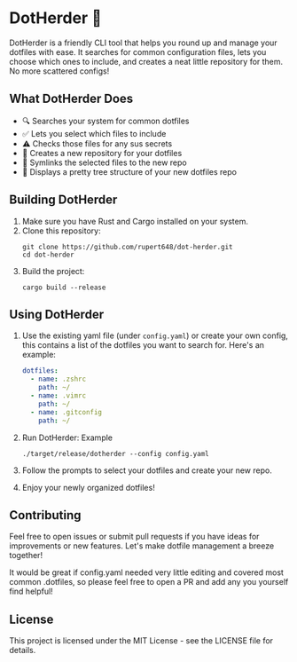 # DotHerder 🐑

DotHerder is a friendly CLI tool that helps you round up and manage your dotfiles with ease. It searches for common configuration files, lets you choose which ones to include, and creates a neat little repository for them. No more scattered configs!

## What DotHerder Does

- 🔍 Searches your system for common dotfiles
- ✅ Lets you select which files to include
- ⚠️  Checks those files for any sus secrets
- 📁 Creates a new repository for your dotfiles
- 🔗 Symlinks the selected files to the new repo
- 🌳 Displays a pretty tree structure of your new dotfiles repo

## Building DotHerder

1. Make sure you have Rust and Cargo installed on your system.
2. Clone this repository:
   ```
   git clone https://github.com/rupert648/dot-herder.git
   cd dot-herder
   ```
3. Build the project:
   ```
   cargo build --release
   ```

## Using DotHerder

1. Use the existing yaml file (under `config.yaml`) or create your own config, this contains a list of the dotfiles you want to search for. Here's an example:

   ```yaml
   dotfiles:
     - name: .zshrc
       path: ~/
     - name: .vimrc
       path: ~/
     - name: .gitconfig
       path: ~/
   ```

2. Run DotHerder:
   Example
   ```
   ./target/release/dotherder --config config.yaml
   ```

4. Follow the prompts to select your dotfiles and create your new repo.

5. Enjoy your newly organized dotfiles!

## Contributing

Feel free to open issues or submit pull requests if you have ideas for improvements or new features. Let's make dotfile management a breeze together!

It would be great if config.yaml needed very little editing and covered most common .dotfiles, so please feel free to open a PR and add any you yourself find helpful!

## License

This project is licensed under the MIT License - see the LICENSE file for details.
